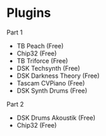 # Plugins

Part 1
* TB Peach (Free)
* Chip32 (Free)
* TB Triforce (Free)
* DSK Techsynth (Free)
* DSK Darkness Theory (Free)
* Tascam CVPiano (Free)
* DSK Synth Drums (Free)

Part 2
* DSK Drums Akoustik (Free)
* Chip32 (Free)